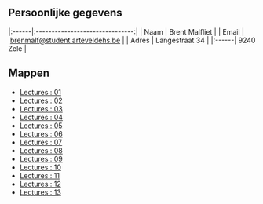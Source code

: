 
Persoonlijke gegevens
---------------------
|:------|:-------------------------------:|
| Naam  | Brent Malfliet                  |
| Email | brenmalf@student.arteveldehs.be |
| Adres | Langestraat 34                  |
|:------| 9240 Zele                       |




Mappen
------

- [Lectures : 01](/lectures/01/)
- [Lectures : 02](/lectures/02/)
- [Lectures : 03](/lectures/03/)
- [Lectures : 04](/lectures/04/)
- [Lectures : 05](/lectures/05/)
- [Lectures : 06](/lectures/06/)
- [Lectures : 07](/lectures/07/)
- [Lectures : 08](/lectures/08/)
- [Lectures : 09](/lectures/09/)
- [Lectures : 10](/lectures/10/)
- [Lectures : 11](/lectures/11/)
- [Lectures : 12](/lectures/12/)
- [Lectures : 13](/lectures/13/)